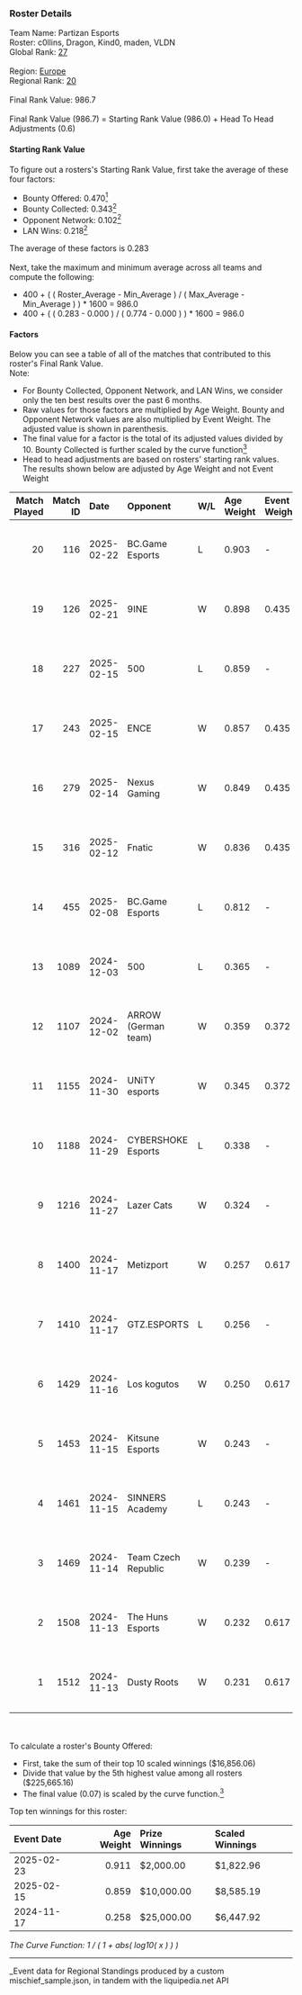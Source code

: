 ### Roster Details<br />
Team Name: Partizan Esports<br />
Roster: c0llins, Dragon, Kind0, maden, VLDN<br />
Global Rank: [27](../../standings_global_2025_04_07.md)<br />
<br />
Region: [Europe]( ../../standings_europe_2025_04_07.md)<br />
Regional Rank: [20]( ../../standings_europe_2025_04_07.md)<br />
<br />
Final Rank Value:  986.7<br />
<br />
Final Rank Value (986.7) = Starting Rank Value (986.0) + Head To Head Adjustments (0.6)<br />

#### Starting Rank Value<br />
To figure out a rosters's Starting Rank Value, first take the average of these four factors:<br />
- Bounty Offered: 0.470[<sup>1</sup>](#table2)
- Bounty Collected: 0.343[<sup>2</sup>](#table1)
- Opponent Network: 0.102[<sup>2</sup>](#table1)
- LAN Wins: 0.218[<sup>2</sup>](#table1)

The average of these factors is 0.283<br />
<br />
Next, take the maximum and minimum average across all teams and compute the following:<br />
- 400 + ( ( Roster_Average - Min_Average ) / ( Max_Average - Min_Average ) ) * 1600 = 986.0
- 400 + ( ( 0.283 - 0.000 ) / ( 0.774 - 0.000 ) ) * 1600 = 986.0


#### Factors<br />
Below you can see a table of all of the matches that contributed to this roster's Final Rank Value.<br />
Note:<br />

- For Bounty Collected, Opponent Network, and LAN Wins, we consider only the ten best results over the past 6 months.
- Raw values for those factors are multiplied by Age Weight. Bounty and Opponent Network values are also multiplied by Event Weight. The adjusted value is shown in parenthesis.
- The final value for a factor is the total of its adjusted values divided by 10. Bounty Collected is further scaled by the curve function[<sup>3</sup>](#curveFunction)
- Head to head adjustments are based on rosters' starting rank values. The results shown below are adjusted by Age Weight and not Event Weight
<span id="table1"></span><br />


| Match Played | Match ID | Date       | Opponent            | W/L | Age Weight | Event Weight | Bounty Collected | Opponent Network | LAN Wins  | H2H Adj. | Roster                              |
| -: | -: | :- | :- | :- | :- | :- | :- | :- | :- | -: | :- |
|           20 |      116 | 2025-02-22 | BC.Game Esports     | L   | 0.903      | -            | -                | -                | -         |   -11.31 | c0llins, Dragon, Kind0, maden, VLDN |
|           19 |      126 | 2025-02-21 | 9INE                | W   | 0.898      | 0.435        | 0.036 (0.014)    | 0.895 (0.349)    | 0 (0.000) |    11.31 | c0llins, Dragon, Kind0, maden, VLDN |
|           18 |      227 | 2025-02-15 | 500                 | L   | 0.859      | -            | -                | -                | -         |   -12.06 | c0llins, Dragon, emi, Kind0, VLDN   |
|           17 |      243 | 2025-02-15 | ENCE                | W   | 0.857      | 0.435        | 0.071 (0.026)    | 0.351 (0.131)    | 0 (0.000) |     9.42 | c0llins, Dragon, emi, Kind0, VLDN   |
|           16 |      279 | 2025-02-14 | Nexus Gaming        | W   | 0.849      | 0.435        | 0.140 (0.052)    | 0.362 (0.134)    | 0 (0.000) |    11.68 | c0llins, Dragon, emi, Kind0, VLDN   |
|           15 |      316 | 2025-02-12 | Fnatic              | W   | 0.836      | 0.435        | 0.027 (0.010)    | 0.467 (0.170)    | 0 (0.000) |    12.58 | c0llins, Dragon, emi, Kind0, VLDN   |
|           14 |      455 | 2025-02-08 | BC.Game Esports     | L   | 0.812      | -            | -                | -                | -         |   -12.63 | c0llins, Dragon, emi, Kind0, VLDN   |
|           13 |     1089 | 2024-12-03 | 500                 | L   | 0.365      | -            | -                | -                | -         |    -6.18 | c0llins, Dragon, emi, Kind0, ROGA   |
|           12 |     1107 | 2024-12-02 | ARROW (German team) | W   | 0.359      | 0.372        | 0.012 (0.002)    | 0.063 (0.008)    | -         |     2.42 | c0llins, Dragon, emi, Kind0, ROGA   |
|           11 |     1155 | 2024-11-30 | UNiTY esports       | W   | 0.345      | 0.372        | 0.018 (0.002)    | 0.126 (0.016)    | -         |     2.08 | c0llins, Dragon, emi, Kind0, ROGA   |
|           10 |     1188 | 2024-11-29 | CYBERSHOKE Esports  | L   | 0.338      | -            | -                | -                | -         |    -7.62 | c0llins, Dragon, emi, Kind0, ROGA   |
|            9 |     1216 | 2024-11-27 | Lazer Cats          | W   | 0.324      | -            | -                | -                | -         |     0.37 | c0llins, Dragon, emi, Kind0, ROGA   |
|            8 |     1400 | 2024-11-17 | Metizport           | W   | 0.257      | 0.617        | 0.056 (0.009)    | 0.473 (0.075)    | 1 (0.257) |     3.67 | c0llins, choiv7, Dragon, emi, Kind0 |
|            7 |     1410 | 2024-11-17 | GTZ.ESPORTS         | L   | 0.256      | -            | -                | -                | -         |    -3.72 | c0llins, choiv7, Dragon, emi, Kind0 |
|            6 |     1429 | 2024-11-16 | Los kogutos         | W   | 0.250      | 0.617        | 0.017 (0.003)    | 0.181 (0.028)    | 1 (0.250) |     2.05 | c0llins, choiv7, Dragon, emi, Kind0 |
|            5 |     1453 | 2024-11-15 | Kitsune Esports     | W   | 0.243      | -            | -                | -                | 1 (0.243) |     0.27 | c0llins, choiv7, Dragon, emi, Kind0 |
|            4 |     1461 | 2024-11-15 | SINNERS Academy     | L   | 0.243      | -            | -                | -                | -         |    -6.43 | c0llins, choiv7, Dragon, emi, Kind0 |
|            3 |     1469 | 2024-11-14 | Team Czech Republic | W   | 0.239      | -            | -                | -                | 1 (0.239) |     0.69 | c0llins, choiv7, Dragon, emi, Kind0 |
|            2 |     1508 | 2024-11-13 | The Huns Esports    | W   | 0.232      | 0.617        | 0.019 (0.003)    | 0.455 (0.065)    | 1 (0.232) |     2.58 | c0llins, choiv7, Dragon, emi, Kind0 |
|            1 |     1512 | 2024-11-13 | Dusty Roots         | W   | 0.231      | 0.617        | 0.009 (0.001)    | 0.334 (0.048)    | 1 (0.231) |     1.47 | c0llins, choiv7, Dragon, emi, Kind0 |

<br />
<span id="table2"></span><br />
To calculate a roster's Bounty Offered:<br />

- First, take the sum of their top 10 scaled winnings ($16,856.06)
- Divide that value by the 5th highest value among all rosters ($225,665.16)
- The final value (0.07) is scaled by the curve function.[<sup>3</sup>](#curveFunction)

Top ten winnings for this roster:<br />

| Event Date | Age Weight | Prize Winnings | Scaled Winnings |
| :- | -: | :- | :- |
| 2025-02-23 |      0.911 | $2,000.00      | $1,822.96       |
| 2025-02-15 |      0.859 | $10,000.00     | $8,585.19       |
| 2024-11-17 |      0.258 | $25,000.00     | $6,447.92       |


<span id="curveFunction"></span>_The Curve Function: 1 / ( 1 + abs( log10( x ) ) )_<br />

---
_Event data for Regional Standings produced by a custom mischief_sample.json, in tandem with the liquipedia.net API<br />
